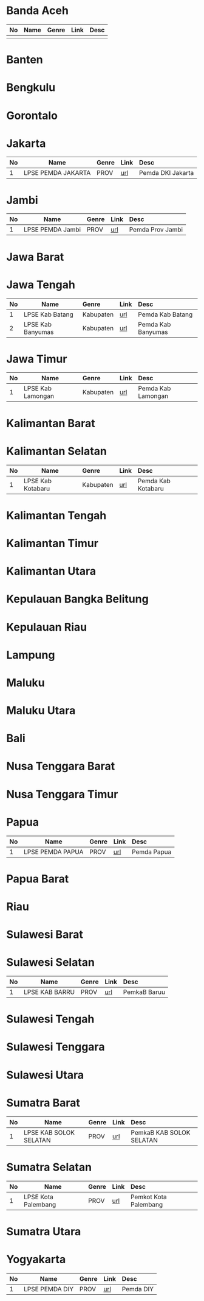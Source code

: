 # Banda Aceh
| No | Name    |Genre | Link   | Desc |
| -- | ------- | :----- | :----- |  :----- |  
| | | | | |


# Banten


# Bengkulu


# Gorontalo


# Jakarta
| No | Name    |Genre | Link   | Desc |
| -- | ------- | :----- | :----- |  :----- |  
| 1 | LPSE PEMDA JAKARTA | PROV | [url](https://lpse.jakarta.go.id/eproc4)| Pemda DKI Jakarta|


# Jambi
| No | Name    |Genre | Link   | Desc |
| -- | ------- | :----- | :----- |  :----- |  
| 1 | LPSE PEMDA Jambi | PROV | [url](http://lpse.jambiprov.go.id/eproc4/)| Pemda Prov Jambi|


# Jawa Barat


# Jawa Tengah
| No | Name    |Genre | Link   | Desc |
| -- | ------- | :----- | :----- |  :----- |  
| 1 | LPSE Kab Batang | Kabupaten | [url](http://lpse.batangkab.go.id/eproc4) | Pemda Kab Batang |
| 2 | LPSE Kab Banyumas | Kabupaten | [url](lpse.banyumaskab.go.id) | Pemda Kab Banyumas |



# Jawa Timur
| No | Name    |Genre | Link   | Desc |
| -- | ------- | :----- | :----- |  :----- |  
| 1 | LPSE Kab Lamongan | Kabupaten | [url](http://lpse.lamongankab.go.id/eproc/) | Pemda Kab Lamongan |


# Kalimantan Barat


# Kalimantan Selatan
| No | Name    |Genre | Link   | Desc |
| -- | ------- | :----- | :----- |  :----- |  
| 1 | LPSE Kab Kotabaru | Kabupaten | [url](https://lpse.kotabaru.web.id) | Pemda Kab Kotabaru |


# Kalimantan Tengah


# Kalimantan Timur


# Kalimantan Utara


# Kepulauan Bangka Belitung


# Kepulauan Riau


# Lampung


# Maluku


# Maluku Utara


# Bali


# Nusa Tenggara Barat


# Nusa Tenggara Timur


# Papua
| No | Name    |Genre | Link   | Desc |
| -- | ------- | :----- | :----- |  :----- |  
| 1 | LPSE PEMDA PAPUA | PROV | [url](https://lpse.papua.go.id/eproc4)| Pemda Papua|

# Papua Barat


# Riau


# Sulawesi Barat



# Sulawesi Selatan
| No | Name    |Genre | Link   | Desc |
| -- | ------- | :----- | :----- |  :----- |  
| 1 | LPSE KAB BARRU | PROV | [url](lpse.barrukab.go.id)| PemkaB Baruu|

# Sulawesi Tengah


# Sulawesi Tenggara


# Sulawesi Utara


# Sumatra Barat
| No | Name    |Genre | Link   | Desc |
| -- | ------- | :----- | :----- |  :----- |  
| 1 | LPSE KAB SOLOK SELATAN | PROV | [url](http://www.lpse.solselkab.go.id/eproc4)| PemkaB KAB SOLOK SELATAN|

# Sumatra Selatan
| No | Name    |Genre | Link   | Desc |
| -- | ------- | :----- | :----- |  :----- |  
| 1 | LPSE Kota Palembang | PROV | [url](https://lpse.palembang.go.id)| Pemkot Kota Palembang|


# Sumatra Utara


# Yogyakarta
| No | Name    |Genre | Link   | Desc |
| -- | ------- | :----- | :----- |  :----- |  
| 1 | LPSE PEMDA DIY | PROV | [url](https://lpse.jogjaprov.go.id/eproc4/)| Pemda DIY|
